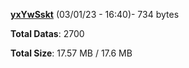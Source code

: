 [**yxYwSskt**](/data/yxYwSskt.txt) (03/01/23 - 16:40)- 734 bytes

**Total Datas**: 2700

**Total Size**: 17.57 MB / 17.6 MB